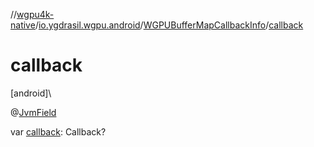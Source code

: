 //[wgpu4k-native](../../../index.md)/[io.ygdrasil.wgpu.android](../index.md)/[WGPUBufferMapCallbackInfo](index.md)/[callback](callback.md)

# callback

[android]\

@[JvmField](https://kotlinlang.org/api/core/kotlin-stdlib/kotlin.jvm/-jvm-field/index.html)

var [callback](callback.md): Callback?